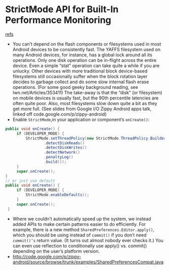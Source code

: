 StrictMode API for Built-In Performance Monitoring
=====================================================
[refs](http://android-developers.blogspot.com/2010/12/new-gingerbread-api-strictmode.html)
+ You can’t depend on the flash components or filesystems used in most Android devices to be consistently fast. The YAFFS filesystem used on many Android devices, for instance, has a global lock around all its operations. Only one disk operation can be in-flight across the entire device. Even a simple “stat” operation can take quite a while if you are unlucky. Other devices with more traditional block device-based filesystems still occasionally suffer when the block rotation layer decides to garbage collect and do some slow internal flash erase operations. (For some good geeky background reading, see lwn.net/Articles/353411) The take-away is that the “disk” (or filesystem) on mobile devices is usually fast, but the 90th percentile latencies are often quite poor. Also, most filesystems slow down quite a bit as they get more full. (See slides from Google I/O Zippy Android apps talk, linked off code.google.com/p/zippy-android)
+ Enable ``StrictMode``,in your application or component’s ``onCreate()``:
```java
public void onCreate() {
     if (DEVELOPER_MODE) {
         StrictMode.setThreadPolicy(new StrictMode.ThreadPolicy.Builder()
                 .detectDiskReads()
                 .detectDiskWrites()
                 .detectNetwork()
                 .penaltyLog()
                 .build());
     }
     super.onCreate();
}
// or just use default
public void onCreate() {
     if (DEVELOPER_MODE) {
         StrictMode.enableDefaults();
     }
     super.onCreate();
 }
```
+ Where we couldn’t automatically speed up the system, we instead added APIs to make certain patterns easier to do efficiently. For example, there is a new method ``SharedPreferences.Editor.apply()``, which you should be using instead of ``commit()`` if you don’t need ``commit()’s`` return value. (It turns out almost nobody ever checks it.) You can even use reflection to conditionally use apply() vs. commit() depending on the user’s platform version.
+ http://code.google.com/p/zippy-android/source/browse/trunk/examples/SharedPreferencesCompat.java
